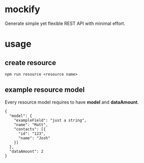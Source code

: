 # mockify

Generate simple yet flexible REST API with minimal effort.

# usage

## create resource

```npm run resource <resource name>```

## example resource model

Every resource model requires to have <b>model</b> and <b>dataAmount</b>.

```$xslt
{
  "model": {
    "exampleField": "just a string",
    "name": "Matt",
    "contacts": [{
      "id": "123",
      "name": "Josh"
    }]
  },
  "dataAmount": 2
}
```
